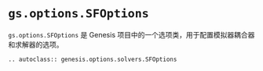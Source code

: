 # `gs.options.SFOptions`

`gs.options.SFOptions` 是 Genesis 项目中的一个选项类，用于配置模拟器耦合器和求解器的选项。

```{eval-rst}  
.. autoclass:: genesis.options.solvers.SFOptions
```
